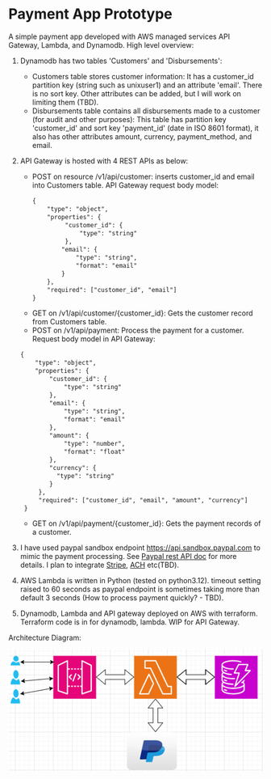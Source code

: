# Payment App Prototype

A simple payment app developed with AWS managed services API Gateway, Lambda, and Dynamodb. High level overview:

1) Dynamodb has two tables 'Customers' and 'Disbursements':
     * Customers table stores customer information: It has a customer_id partition key (string such as unixuser1) and an attribute 'email'. There is no sort key. Other attributes can be added, but I will work on limiting them (TBD).
     * Disbursements table contains all disbursements made to a customer (for audit and other purposes): This table has partition key 'customer_id' and sort key 'payment_id' (date in ISO 8601 format), it also has other attributes amount, currency, payment_method, and email.

2) API Gateway is hosted with 4 REST APIs as below:
    * POST on resource /v1/api/customer: inserts customer_id and email into Customers table. API Gateway request body model:
      ```
      { 
          "type": "object",
          "properties": {
               "customer_id": {
                   "type": "string"
               },
              "email": {
                  "type": "string",
                  "format": "email"
              }
          },
          "required": ["customer_id", "email"]
      }
      ```
    * GET on /v1/api/customer/{customer_id}: Gets the customer record from Customers table.
    * POST on /v1/api/payment: Process the payment for a customer. Request body model in API Gateway:
     ```
     {
         "type": "object",
         "properties": {
             "customer_id": {
                 "type": "string"
             },
             "email": {
                 "type": "string",
                 "format": "email"
             },
             "amount": {
                 "type": "number",
                 "format": "float"
             },
             "currency": {
               "type": "string"
             }
          },
          "required": ["customer_id", "email", "amount", "currency"]
      }
     ```

    * GET on /v1/api/payment/{customer_id}: Gets the payment records of a customer.

3) I have used paypal sandbox endpoint https://api.sandbox.paypal.com to mimic the payment processing. See [Paypal rest API doc](https://developer.paypal.com/api/rest) for more details. I plan to integrate [Stripe](https://docs.stripe.com/api), [ACH](https://achbanking.com/apiDoc) etc(TBD).
4) AWS Lambda is written in Python (tested on python3.12). timeout setting raised to 60 seconds as paypal endpoint is sometimes taking more than default 3 seconds (How to process payment quickly? - TBD).
5) Dynamodb, Lambda and API gateway deployed on AWS with terraform. Terraform code is in for dynamodb, lambda. WIP for API Gateway.

Architecture Diagram:

![Alt text](images/payAppArchDiag.png?raw=true "Architecture Digram")



   
